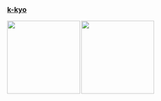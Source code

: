 ### [k-kyo](https://ds-musashino-u.github.io/portfolio-k-kyo/)

<a href="https://github.com/tocoteron">
  <img align="left" height="170px" src="https://github-readme-stats.vercel.app/api?username=k-kyo&count_private=true&show_icons=true&theme=dracula" />
</a>
<a href="https://github.com/tocoteron">
  <img align="left" height="170px" src="https://github-readme-stats.vercel.app/api/top-langs/?username=k-kyo&layout=compact&theme=dracula" />
</a>

